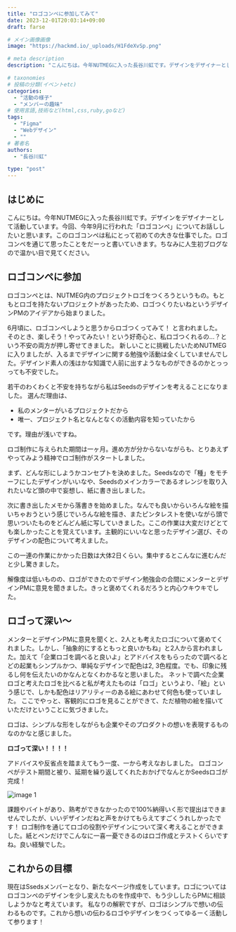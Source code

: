 ```yaml
---
title: "ロゴコンペに参加してみて"
date: 2023-12-01T20:03:14+09:00
draft: farse

# メイン画像画像
image: "https://hackmd.io/_uploads/H1FdeXvSp.png"

# meta description
description: "こんにちは。今年NUTMEGに入った長谷川虹です。デザインをデザイナーとして活動しています。今回、今年9月に行われた「ロゴコンペ」についてお話ししたいと思います。このロゴコンペは私にとって初めての大きな仕事でした。ロゴコンペを通じて思ったことをだーっと書いていきます。ちなみに人生初ブログなので温かい目で見てください。"

# taxonomies
# 投稿の分類(イベントetc)
categories:
  - "活動の様子"
  - "メンバーの趣味"
# 使用言語,技術など(html,css,ruby,goなど)
tags:
  - "Figma"
  - "Webデザイン"
  - ""
# 著者名
authors:
  - "長谷川虹"

type: "post"
---
```

## はじめに

こんにちは。今年NUTMEGに入った長谷川虹です。デザインをデザイナーとして活動しています。今回、今年9月に行われた「ロゴコンペ」についてお話ししたいと思います。このロゴコンペは私にとって初めての大きな仕事でした。ロゴコンペを通じて思ったことをだーっと書いていきます。ちなみに人生初ブログなので温かい目で見てください。

## ロゴコンペに参加

ロゴコンペとは、NUTMEG内のプロジェクトロゴをつくろうというもの。もともとロゴを持たないプロジェクトがあったため、ロゴつくりたいねというデザインPMのアイデアから始まりました。

6月頃に、ロゴコンペしようと思うからロゴつくってみて！
と言われました。
そのとき、楽しそう！やってみたい！という好奇心と、私ロゴつくれるの...？という不安の両方が押し寄せてきました。
新しいことに挑戦したいためNUTMEGに入りましたが、入るまでデザインに関する勉強や活動は全くしていませんでした。デザインド素人の浅はかな知識で人前に出すようなものができるのかとっっっても不安でした。

若干のわくわくと不安を持ちながら私はSeedsのデザインを考えることになりました。
選んだ理由は、

- 私のメンターがいるプロジェクトだから
- 唯一、プロジェクト名となんとなくの活動内容を知っていたから

です。理由が浅いですね。

ロゴ制作に与えられた期間は一ヶ月。進め方が分からないながらも、とりあえずやってみよう精神でロゴ制作がスタートしました。

まず、どんな形にしようかコンセプトを決めました。Seedsなので「種」をモチーフにしたデザインがいいなや、Seedsのメインカラーであるオレンジを取り入れたいなど頭の中で妄想し、紙に書き出しました。

次に書き出したメモから落書きを始めました。なんでも良いからいろんな絵を描いちゃおうという感じでいろんな絵を描き、またピンタレストを使いながら頭で思いついたものをどんどん紙に写していきました。ここの作業は大変だけどとても楽しかったことを覚えています。主観的にいいなと思ったデザイン選び、そのデザインの配色について考えました。

この一連の作業にかかった日数は大体2日くらい。集中するとこんなに進むんだと少し驚きました。

解像度は低いものの、ロゴができたのでデザイン勉強会の合間にメンターとデザインPMに意見を聞きました。きっと褒めてくれるだろうと内心ウキウキでした。

## ロゴって深い～

メンターとデザインPMに意見を聞くと、2人とも考えたロゴについて褒めてくれました。しかし、「抽象的にするともっと良いかもね」と2人から言われました。加えて「企業ロゴを調べると良いよ」とアドバイスをもらったので調べるとどの起業もシンプルかつ、単純なデザインで配色は2, 3色程度。でも、印象に残るし何を伝えたいのかなんとなくわかるなと思いました。
ネットで調べた企業ロゴと考えたロゴを比べると私が考えたものは「ロゴ」というより、「絵」という感じで、しかも配色はリアリティーのある絵にあわせて何色も使っていました。
ここでやっと、客観的にロゴを見ることができて、ただ植物の絵を描いていただけということに気づきました。

ロゴは、シンプルな形をしながらも企業やそのプロダクトの想いを表現するものなのかなと感じました。

**ロゴって深い！！！！**

アドバイスや反省点を踏まえてもう一度、一から考えなおしました。
ロゴコンペがテスト期間と被り、延期を繰り返してくれたおかげでなんとかSeedsロゴが完成！

![image 1](https://hackmd.io/_uploads/SyYJRst8T.png)

課題やバイトがあり、熟考ができなかったので100%納得いく形で提出はできませんでしたが、いいデザインだねと声をかけてもらえてすごくうれしかったです！
ロゴ制作を通じてロゴの役割やデザインについて深く考えることができました。紙とペンだけでこんなに一喜一憂できるのはロゴ作成とテストくらいですね。良い経験でした。

## これからの目標

現在はSsedsメンバーとなり、新たなページ作成をしています。ロゴについてはロゴコンペのデザインを少し変えたものを作成中で、もう少ししたらPMに相談しようかなと考えています。
私なりの解釈ですが、ロゴはシンプルで想いの伝わるものです。これから想いの伝わるロゴやデザインをつくってゆるーく活動して参ります！
